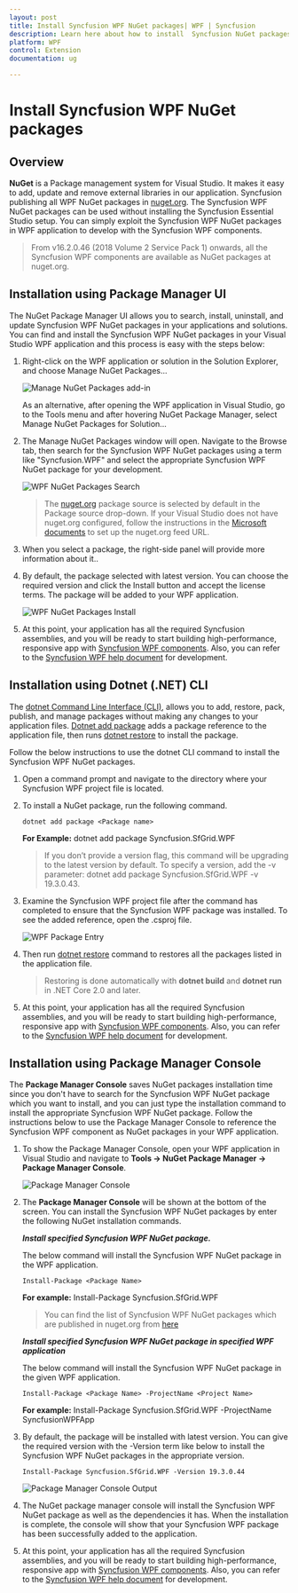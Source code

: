 ```yaml
---
layout: post
title: Install Syncfusion WPF NuGet packages| WPF | Syncfusion
description: Learn here about how to install  Syncfusion NuGet packages by using Package Manager UI, .NET CLI, and Package Manager Console.
platform: WPF
control: Extension
documentation: ug

---
```


# Install Syncfusion WPF NuGet packages

## Overview

**NuGet** is a Package management system for Visual Studio. It makes it easy to add, update and remove external libraries in our application. Syncfusion publishing all WPF NuGet packages in  [nuget.org](https://www.nuget.org/packages?q=Tags%3A%22Wpf%22+syncfusion). The Syncfusion WPF NuGet packages can be used without installing the Syncfusion Essential Studio setup. You can simply exploit the Syncfusion WPF NuGet packages in WPF application to develop with the Syncfusion WPF components.

> From v16.2.0.46 (2018 Volume 2 Service Pack 1) onwards, all the Syncfusion WPF components are available as NuGet packages at nuget.org.

## Installation using Package Manager UI

The NuGet Package Manager UI allows you to search, install, uninstall, and update Syncfusion WPF NuGet packages in your applications and solutions. You can find and install the Syncfusion WPF NuGet packages in your Visual Studio WPF application and this process is easy with the steps below:

1. Right-click on the WPF application or solution in the Solution Explorer, and choose Manage NuGet Packages...

    ![Manage NuGet Packages add-in](Platform_images/manage-nuget.png)

    As an alternative, after opening the WPF application in Visual Studio, go to the Tools menu and after hovering NuGet Package Manager, select Manage NuGet Packages for Solution...

2. The Manage NuGet Packages window will open. Navigate to the Browse tab, then search for the Syncfusion WPF NuGet packages using a term like "Syncfusion.WPF" and select the appropriate Syncfusion WPF NuGet package for your development.

    ![WPF NuGet Packages Search](Platform_images/NuGetsearch.png)

    > The [nuget.org](https://api.nuget.org/v3/index.json) package source is selected by default in the Package source drop-down. If your Visual Studio does not have nuget.org configured, follow the instructions in the [Microsoft documents](https://docs.microsoft.com/en-us/nuget/tools/package-manager-ui#package-sources) to set up the nuget.org feed URL.
 
3. When you select a package, the right-side panel will provide more information about it..

4. By default, the package selected with latest version. You can choose the required version and click the Install button and accept the license terms. The package will be added to your WPF application.

    ![WPF NuGet Packages Install](Platform_images/InstallNuGet.png)

5. At this point, your application has all the required Syncfusion assemblies, and you will be ready to start building high-performance, responsive app with  [Syncfusion WPF components](https://www.syncfusion.com/wpf-controls). Also, you can refer to the [Syncfusion WPF help document](https://help.syncfusion.com/wpf/welcome-to-syncfusion-essential-wpf) for development.

## Installation using Dotnet (.NET) CLI

The [dotnet Command Line Interface (CLI)](https://docs.microsoft.com/en-us/nuget/consume-packages/install-use-packages-dotnet-cli), allows you to add, restore, pack, publish, and manage packages without making any changes to your application files. [Dotnet add package](https://docs.microsoft.com/en-us/dotnet/core/tools/dotnet-add-package?tabs=netcore2x) adds a package reference to the application file, then runs [dotnet restore](https://docs.microsoft.com/en-us/dotnet/core/tools/dotnet-restore?tabs=netcore2x) to install the package.

Follow the below instructions to use the dotnet CLI command to install the Syncfusion WPF NuGet packages.

1. Open a command prompt and navigate to the directory where your Syncfusion WPF project file is located.
2. To install a NuGet package, run the following command.

    ```dotnet add package <Package name>```

    **For Example:**
    dotnet add package Syncfusion.SfGrid.WPF

    > If you don’t provide a version flag, this command will be upgrading to the latest version by default. To specify a version, add the -v parameter: dotnet add package Syncfusion.SfGrid.WPF -v 19.3.0.43.

3. Examine the Syncfusion WPF project file after the command has completed to ensure that the Syncfusion WPF package was installed. To see the added reference, open the .csproj file.

    ![WPF Package Entry ](Platform_images/packageentry.png)

4. Then run  [dotnet restore](https://docs.microsoft.com/en-us/dotnet/core/tools/dotnet-restore?tabs=netcore2x) command to restores all the packages listed in the application file.

    > Restoring is done automatically with **dotnet build** and **dotnet run** in .NET Core 2.0 and later.

5. At this point, your application has all the required Syncfusion assemblies, and you will be ready to start building high-performance, responsive app with  [Syncfusion WPF components](https://www.syncfusion.com/wpf-controls). Also, you can refer to the [Syncfusion WPF help document](https://help.syncfusion.com/wpf/welcome-to-syncfusion-essential-wpf) for development.

## Installation using Package Manager Console

The **Package Manager Console** saves NuGet packages installation time since you don't have to search for the Syncfusion WPF NuGet package which you want to install, and you can just type the installation command to install the appropriate Syncfusion WPF NuGet package. Follow the instructions below to use the Package Manager Console to reference the Syncfusion WPF component as NuGet packages in your WPF application.

1. To show the Package Manager Console, open your WPF application in Visual Studio and navigate to **Tools -> NuGet Package Manager -> Package Manager Console**.

    ![Package Manager Console ](Platform_images/console.png)

2. The **Package Manager Console** will be shown at the bottom of the screen. You can install the Syncfusion WPF NuGet packages by enter the following NuGet installation commands.

    ***Install specified Syncfusion WPF NuGet package.***

    The below command will install the Syncfusion WPF NuGet package in the WPF application.

    ```Install-Package <Package Name>```

    **For example:** Install-Package Syncfusion.SfGrid.WPF

    > You can find the list of Syncfusion WPF NuGet packages which are published in nuget.org from [here](https://www.nuget.org/packages?q=Tags%3A%22wpf%22+syncfusion)

    ***Install specified Syncfusion WPF NuGet package in specified WPF application***

    The below command will install the Syncfusion WPF NuGet package in the given WPF application.

    ```Install-Package <Package Name> -ProjectName <Project Name>```

    **For example:** Install-Package Syncfusion.SfGrid.WPF -ProjectName SyncfusionWPFApp

3. By default, the package will be installed with latest version. You can give the required version with the -Version term like below to install the Syncfusion WPF NuGet packages in the appropriate version.

    ```Install-Package Syncfusion.SfGrid.WPF -Version 19.3.0.44```

    ![Package Manager Console Output ](Platform_images/ConsoleInstallationOutput.PNG)

4. The NuGet package manager console will install the Syncfusion WPF NuGet package as well as the dependencies it has. When the installation is complete, the console will show that your Syncfusion WPF package has been successfully added to the application.

5. At this point, your application has all the required Syncfusion assemblies, and you will be ready to start building high-performance, responsive app with  [Syncfusion WPF components](https://www.syncfusion.com/wpf-controls). Also, you can refer to the [Syncfusion WPF help document](https://help.syncfusion.com/wpf/welcome-to-syncfusion-essential-wpf) for development.